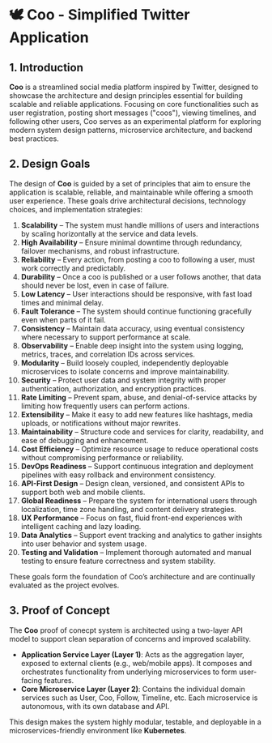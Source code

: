 # 🕊️ Coo - Simplified Twitter Application

## 1. Introduction

**Coo** is a streamlined social media platform inspired by Twitter, designed to showcase the architecture and design principles essential for building scalable and reliable applications. Focusing on core functionalities such as user registration, posting short messages ("coos"), viewing timelines, and following other users, Coo serves as an experimental platform for exploring modern system design patterns, microservice architecture, and backend best practices.

## 2. Design Goals

The design of **Coo** is guided by a set of principles that aim to ensure the application is scalable, reliable, and maintainable while offering a smooth user experience. These goals drive architectural decisions, technology choices, and implementation strategies:

1. **Scalability** – The system must handle millions of users and interactions by scaling horizontally at the service and data levels.
2. **High Availability** – Ensure minimal downtime through redundancy, failover mechanisms, and robust infrastructure.
3. **Reliability** – Every action, from posting a coo to following a user, must work correctly and predictably.
4. **Durability** – Once a coo is published or a user follows another, that data should never be lost, even in case of failure.
5. **Low Latency** – User interactions should be responsive, with fast load times and minimal delay.
6. **Fault Tolerance** – The system should continue functioning gracefully even when parts of it fail.
7. **Consistency** – Maintain data accuracy, using eventual consistency where necessary to support performance at scale.
8. **Observability** – Enable deep insight into the system using logging, metrics, traces, and correlation IDs across services.
9. **Modularity** – Build loosely coupled, independently deployable microservices to isolate concerns and improve maintainability.
10. **Security** – Protect user data and system integrity with proper authentication, authorization, and encryption practices.
11. **Rate Limiting** – Prevent spam, abuse, and denial-of-service attacks by limiting how frequently users can perform actions.
12. **Extensibility** – Make it easy to add new features like hashtags, media uploads, or notifications without major rewrites.
13. **Maintainability** – Structure code and services for clarity, readability, and ease of debugging and enhancement.
14. **Cost Efficiency** – Optimize resource usage to reduce operational costs without compromising performance or reliability.
15. **DevOps Readiness** – Support continuous integration and deployment pipelines with easy rollback and environment consistency.
16. **API-First Design** – Design clean, versioned, and consistent APIs to support both web and mobile clients.
17. **Global Readiness** – Prepare the system for international users through localization, time zone handling, and content delivery strategies.
18. **UX Performance** – Focus on fast, fluid front-end experiences with intelligent caching and lazy loading.
19. **Data Analytics** – Support event tracking and analytics to gather insights into user behavior and system usage.
20. **Testing and Validation** – Implement thorough automated and manual testing to ensure feature correctness and system stability.

These goals form the foundation of Coo’s architecture and are continually evaluated as the project evolves.

## 3. Proof of Concept

The **Coo** proof of conecpt system is architected using a two-layer API model to support clean separation of concerns and improved scalability.

- **Application Service Layer (Layer 1)**: Acts as the aggregation layer, exposed to external clients (e.g., web/mobile apps). It composes and orchestrates functionality from underlying microservices to form user-facing features.
- **Core Microservice Layer (Layer 2)**: Contains the individual domain services such as User, Coo, Follow, Timeline, etc. Each microservice is autonomous, with its own database and API.

This design makes the system highly modular, testable, and deployable in a microservices-friendly environment like **Kubernetes**.

